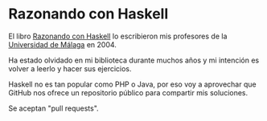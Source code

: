# Razonando con Haskell

El libro [Razonando con Haskell](https://g.co/kgs/2aTriK) lo escribieron mis profesores de la [Universidad de Málaga](https://www.uma.es) en 2004.

Ha estado olvidado en mi biblioteca durante muchos años y mi intención es volver a leerlo y hacer sus ejercicios.

Haskell no es tan popular como PHP o Java, por eso voy a aprovechar que GitHub nos ofrece un repositorio público para compartir mis soluciones.

Se aceptan "pull requests".
